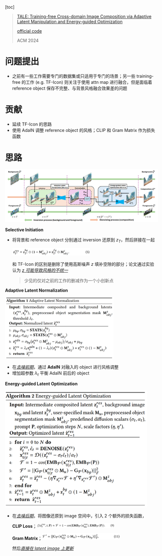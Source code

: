 [toc]

> [TALE: Training-free Cross-domain Image Composition via Adaptive Latent Manipulation and Energy-guided Optimization](https://arxiv.org/abs/2408.03637)
>
> [official code](https://github.com/tkpham3105/TALE)
>
> ACM 2024

# 问题提出

- 之前有一些工作需要专门的数据集或只适用于专门的场景；另一些 training-free 的工作 (e.g. TF-Icon) 则关注于使用 attn map 进行融合，但是面临着 reference object 保存不完整、与背景风格融合效果差的问题



# 贡献

- 延续 TF-Icon 的思路
- 使用 AdaIN 调整 reference object 的风格；CLIP 和 Gram Matrix 作为损失函数



# 思路

![image-20250627114225453](assets/image-20250627114225453.png)

**Selective Initiation**

- 将背景和 reference object 分别通过 inversion 还原到 $z_T$，然后拼接在一起

  <img src="assets/image-20250627114456399.png" alt="image-20250627114456399" style="zoom:25%;" />

  和 TF-Icon 的区别是删除了使用高斯噪声 $z$ 填补空隙的部分；论文通过实验认为 <u>*$z$ 可能导致风格的不统一*</u>

  > 少见的仅对之前的工作的删减作为一个小创新点

**Adaptive Latent Normalization**

<img src="assets/image-20250627115020723.png" alt="image-20250627115020723" style="zoom:35%;" />

- 在<u>*去噪前期*</u>，通过 **AdaIN** 对融入的 object 进行风格调整
- 增加超参数 $\lambda_t$ 平衡 AdaIN 前后的 object 

**Energy-guided Latent Optimization**

<img src="assets/image-20250627115240014.png" alt="image-20250627115240014" style="zoom:50%;" />

- 在<u>*去噪后期*</u>，将图像还原到 image 空间中，引入 2 个额外的损失函数，

  **CLIP Loss**；<img src="assets/image-20250627115538323.png" alt="image-20250627115538323" style="zoom:25%;" />

  **Gram Matrix**；<img src="assets/image-20250627115613888.png" alt="image-20250627115613888" style="zoom:25%;" />

  然后<u>*直接在 latent image 上更新*</u>